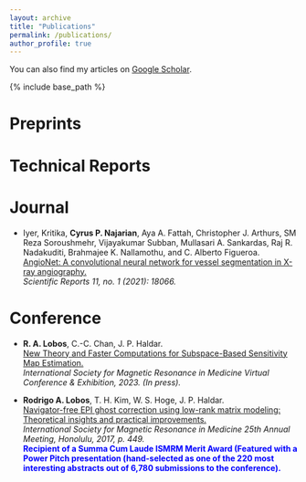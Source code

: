 ```yaml
---
layout: archive
title: "Publications"
permalink: /publications/
author_profile: true
---
```


  You can also find my articles on [Google Scholar](https://scholar.google.com/citations?user=1C-oy8EAAAAJ&hl=en).
  
{% include base_path %}

<b>Preprints</b>
======

<b>Technical Reports</b>
======

<b>Journal</b>
======
* Iyer, Kritika, <b>Cyrus P. Najarian</b>, Aya A. Fattah, Christopher J. Arthurs, SM Reza Soroushmehr, Vijayakumar Subban, Mullasari A. Sankardas, Raj R. Nadakuditi, Brahmajee K. Nallamothu, and C. Alberto Figueroa. <br>[AngioNet: A convolutional neural network for vessel segmentation in X-ray angiography.](https://www.nature.com/articles/s41598-021-97355-8) <br><em>Scientific Reports 11, no. 1 (2021): 18066.</em>

<b>Conference</b>
======

* <b>R. A. Lobos</b>, C.-C. Chan, J. P. Haldar.  <br>[New Theory and Faster Computations for Subspace-Based Sensitivity Map Estimation.](https://ralobos.github.io)<br><em>International Society for Magnetic Resonance in Medicine Virtual Conference & Exhibition, 2023. (In press).</em>


* <b>Rodrigo A. Lobos</b>,  T. H. Kim, W. S. Hoge, J. P. Haldar. <br>[Navigator-free EPI ghost correction using low-rank matrix modeling: Theoretical insights and practical improvements.](http://indexsmart.mirasmart.com/ISMRM2017/PDFfiles/0449.html)<br><em>International Society for Magnetic Resonance in Medicine 25th Annual Meeting, Honolulu, 2017, p. 449.</em><br><b><font color="blue">Recipient of a Summa Cum Laude ISMRM Merit Award (Featured with a Power Pitch presentation (hand-selected as one of the 220 most interesting abstracts out of 6,780 submissions to the conference).</font></b>
